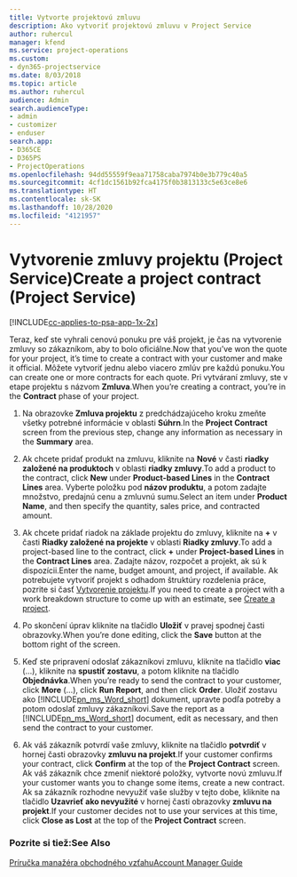 ```yaml
---
title: Vytvorte projektovú zmluvu
description: Ako vytvoriť projektovú zmluvu v Project Service
author: ruhercul
manager: kfend
ms.service: project-operations
ms.custom:
- dyn365-projectservice
ms.date: 8/03/2018
ms.topic: article
ms.author: ruhercul
audience: Admin
search.audienceType:
- admin
- customizer
- enduser
search.app:
- D365CE
- D365PS
- ProjectOperations
ms.openlocfilehash: 94dd55559f9eaa71758caba7974b0e3b779c40a5
ms.sourcegitcommit: 4cf1dc1561b92fca4175f0b3813133c5e63ce8e6
ms.translationtype: HT
ms.contentlocale: sk-SK
ms.lasthandoff: 10/28/2020
ms.locfileid: "4121957"
---
```

# <a name="create-a-project-contract-project-service"></a><span data-ttu-id="8e116-103">Vytvorenie zmluvy projektu (Project Service)</span><span class="sxs-lookup"><span data-stu-id="8e116-103">Create a project contract (Project Service)</span></span>

[!INCLUDE[cc-applies-to-psa-app-1x-2x](../includes/cc-applies-to-psa-app-1x-2x.md)]

<span data-ttu-id="8e116-104">Teraz, keď ste vyhrali cenovú ponuku pre váš projekt, je čas na vytvorenie zmluvy so zákazníkom, aby to bolo oficiálne.</span><span class="sxs-lookup"><span data-stu-id="8e116-104">Now that you’ve won the quote for your project, it’s time to create a contract with your customer and make it official.</span></span> <span data-ttu-id="8e116-105">Môžete vytvoriť jednu alebo viacero zmlúv pre každú ponuku.</span><span class="sxs-lookup"><span data-stu-id="8e116-105">You can create one or more contracts for each quote.</span></span> <span data-ttu-id="8e116-106">Pri vytváraní zmluvy, ste v etape projektu s názvom **Zmluva**.</span><span class="sxs-lookup"><span data-stu-id="8e116-106">When you’re creating a contract, you’re in the **Contract** phase of your project.</span></span>  
  
1. <span data-ttu-id="8e116-107">Na obrazovke **Zmluva projektu** z predchádzajúceho kroku zmeňte všetky potrebné informácie v oblasti **Súhrn**.</span><span class="sxs-lookup"><span data-stu-id="8e116-107">In the **Project Contract** screen from the previous step, change any information as necessary in the **Summary** area.</span></span>  
  
2. <span data-ttu-id="8e116-108">Ak chcete pridať produkt na zmluvu, kliknite na **Nové** v časti **riadky založené na produktoch** v oblasti **riadky zmluvy**.</span><span class="sxs-lookup"><span data-stu-id="8e116-108">To add a product to the contract, click **New** under **Product-based Lines** in the **Contract Lines** area.</span></span> <span data-ttu-id="8e116-109">Vyberte položku pod **názov produktu**, a potom zadajte množstvo, predajnú cenu a zmluvnú sumu.</span><span class="sxs-lookup"><span data-stu-id="8e116-109">Select an item under **Product Name**, and then specify the quantity, sales price, and contracted amount.</span></span>  
  
3. <span data-ttu-id="8e116-110">Ak chcete pridať riadok na základe projektu do zmluvy, kliknite na **+** v časti **Riadky založené na projekte** v oblasti **Riadky zmluvy**.</span><span class="sxs-lookup"><span data-stu-id="8e116-110">To add a project-based line to the contract, click **+** under **Project-based Lines** in the **Contract Lines** area.</span></span> <span data-ttu-id="8e116-111">Zadajte názov, rozpočet a projekt, ak sú k dispozícii.</span><span class="sxs-lookup"><span data-stu-id="8e116-111">Enter the name, budget amount, and project, if available.</span></span> <span data-ttu-id="8e116-112">Ak potrebujete vytvoriť projekt s odhadom štruktúry rozdelenia práce, pozrite si časť [Vytvorenie projektu](../psa/create-project.md).</span><span class="sxs-lookup"><span data-stu-id="8e116-112">If you need to create a project with a work breakdown structure to come up with an estimate, see [Create a project](../psa/create-project.md).</span></span>  
  
4. <span data-ttu-id="8e116-113">Po skončení úprav kliknite na tlačidlo **Uložiť** v pravej spodnej časti obrazovky.</span><span class="sxs-lookup"><span data-stu-id="8e116-113">When you’re done editing, click the **Save** button at the bottom right of the screen.</span></span>  
  
5. <span data-ttu-id="8e116-114">Keď ste pripravení odoslať zákazníkovi zmluvu, kliknite na tlačidlo **viac** (...), kliknite na **spustiť zostavu**, a potom kliknite na tlačidlo **Objednávka**.</span><span class="sxs-lookup"><span data-stu-id="8e116-114">When you’re ready to send the contract to your customer, click **More** (…), click **Run Report**, and then click **Order**.</span></span> <span data-ttu-id="8e116-115">Uložiť zostavu ako [!INCLUDE[pn_ms_Word_short](../includes/pn-ms-word-short.md)] dokument, upravte podľa potreby a potom odoslať zmluvy zákazníkovi.</span><span class="sxs-lookup"><span data-stu-id="8e116-115">Save the report as a [!INCLUDE[pn_ms_Word_short](../includes/pn-ms-word-short.md)] document, edit as necessary, and then send the contract to your customer.</span></span>  
  
6. <span data-ttu-id="8e116-116">Ak váš zákazník potvrdí vaše zmluvy, kliknite na tlačidlo **potvrdiť** v hornej časti obrazovky **zmluvu na projekt**.</span><span class="sxs-lookup"><span data-stu-id="8e116-116">If your customer confirms your contract, click **Confirm** at the top of the **Project Contract** screen.</span></span> <span data-ttu-id="8e116-117">Ak váš zákazník chce zmeniť niektoré položky, vytvorte novú zmluvu.</span><span class="sxs-lookup"><span data-stu-id="8e116-117">If your customer wants you to change some items, create a new contract.</span></span> <span data-ttu-id="8e116-118">Ak sa zákazník rozhodne nevyužiť vaše služby v tejto dobe, kliknite na tlačidlo **Uzavrieť ako nevyužité** v hornej časti obrazovky **zmluvu na projekt**.</span><span class="sxs-lookup"><span data-stu-id="8e116-118">If your customer decides not to use your services at this time, click **Close as Lost** at the top of the **Project Contract** screen.</span></span>  
  
### <a name="see-also"></a><span data-ttu-id="8e116-119">Pozrite si tiež:</span><span class="sxs-lookup"><span data-stu-id="8e116-119">See Also</span></span>  
 [<span data-ttu-id="8e116-120">Príručka manažéra obchodného vzťahu</span><span class="sxs-lookup"><span data-stu-id="8e116-120">Account Manager Guide</span></span>](../psa/account-manager-guide.md)
